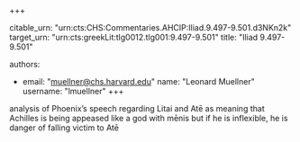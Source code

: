 +++


citable_urn: "urn:cts:CHS:Commentaries.AHCIP:Iliad.9.497-9.501.d3NKn2k"
target_urn: "urn:cts:greekLit:tlg0012.tlg001:9.497-9.501"
title: "Iliad 9.497-9.501"

authors:
- email: "muellner@chs.harvard.edu"
  name: "Leonard Muellner"
  username: "lmuellner"
+++

<p>analysis of Phoenix’s speech regarding Litai and Atē as meaning that Achilles is being appeased like a god with mēnis but if he is inflexible, he is danger of falling victim to Atē</p>